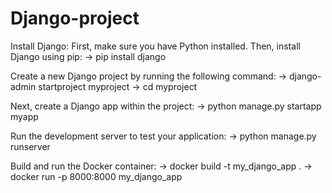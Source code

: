 # Django-project

Install Django:
First, make sure you have Python installed. Then, install Django using pip:
-> pip install django 

Create a new Django project by running the following command:
-> django-admin startproject myproject
-> cd myproject


Next, create a Django app within the project:
-> python manage.py startapp myapp


Run the development server to test your application:
-> python manage.py runserver

Build and run the Docker container:
-> docker build -t my_django_app .
-> docker run -p 8000:8000 my_django_app
